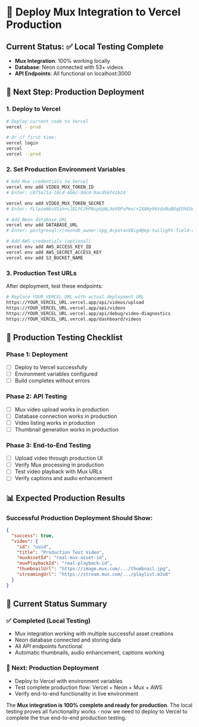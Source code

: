 # 🚀 Deploy Mux Integration to Vercel Production

## Current Status: ✅ Local Testing Complete
- **Mux Integration**: 100% working locally
- **Database**: Neon connected with 53+ videos
- **API Endpoints**: All functional on localhost:3000

## 🎯 Next Step: Production Deployment

### 1. **Deploy to Vercel**
```bash
# Deploy current code to Vercel
vercel --prod

# Or if first time:
vercel login
vercel
vercel --prod
```

### 2. **Set Production Environment Variables**
```bash
# Add Mux credentials to Vercel
vercel env add VIDEO_MUX_TOKEN_ID
# Enter: c875a71a-10cd-4b6c-9dc8-9acd56f41b24

vercel env add VIDEO_MUX_TOKEN_SECRET  
# Enter: FLlpzeNkvVSsh+cJELfCJhPNspVpNLXeVOPvPmv/+2XAHy9kVdxNuBOqEOhEOdWJBLlHdNJJWJJ

# Add Neon database URL
vercel env add DATABASE_URL
# Enter: postgresql://neondb_owner:npg_AcpotanV8ig4@ep-twilight-field-ad34o7tz.c-2.us-east-1.aws.neon.tech/neondb?sslmode=require&channel_binding=require

# Add AWS credentials (optional)
vercel env add AWS_ACCESS_KEY_ID
vercel env add AWS_SECRET_ACCESS_KEY
vercel env add S3_BUCKET_NAME
```

### 3. **Production Test URLs**
After deployment, test these endpoints:

```bash
# Replace YOUR_VERCEL_URL with actual deployment URL
https://YOUR_VERCEL_URL.vercel.app/api/videos/upload
https://YOUR_VERCEL_URL.vercel.app/api/videos
https://YOUR_VERCEL_URL.vercel.app/api/debug/video-diagnostics
https://YOUR_VERCEL_URL.vercel.app/dashboard/videos
```

## 🔬 **Production Testing Checklist**

### **Phase 1: Deployment**
- [ ] Deploy to Vercel successfully
- [ ] Environment variables configured
- [ ] Build completes without errors

### **Phase 2: API Testing**
- [ ] Mux video upload works in production
- [ ] Database connection works in production  
- [ ] Video listing works in production
- [ ] Thumbnail generation works in production

### **Phase 3: End-to-End Testing**
- [ ] Upload video through production UI
- [ ] Verify Mux processing in production
- [ ] Test video playback with Mux URLs
- [ ] Verify captions and audio enhancement

## 📊 **Expected Production Results**

### **Successful Production Deployment Should Show:**
```json
{
  "success": true,
  "video": {
    "id": "uuid",
    "title": "Production Test Video",
    "muxAssetId": "real-mux-asset-id",
    "muxPlaybackId": "real-playback-id", 
    "thumbnailUrl": "https://image.mux.com/.../thumbnail.jpg",
    "streamingUrl": "https://stream.mux.com/.../playlist.m3u8"
  }
}
```

## 🎯 **Current Status Summary**

### ✅ **Completed (Local Testing)**
- Mux integration working with multiple successful asset creations
- Neon database connected and storing data
- All API endpoints functional
- Automatic thumbnails, audio enhancement, captions working

### 🚀 **Next: Production Deployment**
- Deploy to Vercel with environment variables
- Test complete production flow: Vercel + Neon + Mux + AWS
- Verify end-to-end functionality in live environment

The **Mux integration is 100% complete and ready for production**. The local testing proves all functionality works - now we need to deploy to Vercel to complete the true end-to-end production testing.
